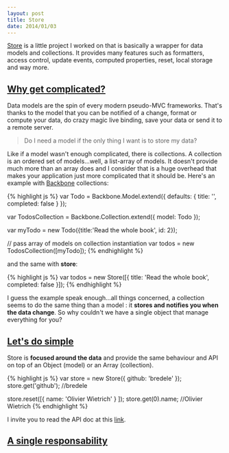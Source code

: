```yaml
---
layout: post
title: Store
date: 2014/01/03
---
```


[Store](https://github.com/bredele/store) is a little project I worked on that is basically a wrapper for data models and collections. It provides many features such as formatters, access control, update events, computed properties, reset, local storage and way more. 

## <a class="post-section" href="#whygetcomplicated">Why get complicated?</a>

Data models are the spin of every modern pseudo-MVC frameworks. That's thanks to the model that you can be notified of a change, format or compute your data, do crazy magic live binding, save your data or send it to a remote server.

  > Do I need a model if the only thing I want is to store my data?

Like if a model wasn't enough complicated, there is collections. A collection is an ordered set of models...well, a list-array of models. It doesn't provide much more than an array does and I consider that is a huge overhead that makes your application just more complicated that it should be. Here's an example with [Backbone](http://backbonejs.org/#Collection) collections:

{% highlight js %}
var Todo = Backbone.Model.extend({
  defaults: {
    title: '',
    completed: false
  }
});

var TodosCollection = Backbone.Collection.extend({
  model: Todo
});

var myTodo = new Todo({title:'Read the whole book', id: 2});

// pass array of models on collection instantiation
var todos = new TodosCollection([myTodo]);
{% endhighlight %}

and the same with **store**:

{% highlight js %}
var todos = new Store([{
	title: 'Read the whole book',
	completed: false
}]);
{% endhighlight %}

I guess the example speak enough...all things concerned, a collection seems to do the same thing than a model : it **stores and notifies you when the data change**. So why couldn't we have a single object that manage everything for you?

## <a class="post-section" href="#letsdosimple">Let's do simple</a>

Store is **focused around the data** and provide the same behaviour and API on top of an Object (model) or an Array (collection).

{% highlight js %}
var store = new Store({
	github: 'bredele'
});
store.get('github'); //bredele

store.reset([{
	name: 'Olivier Wietrich'
}
]);
store.get(0).name; //Olivier Wietrich
{% endhighlight %}

I invite you to read the API doc at this [link](https://github.com/bredele/store).

## <a class="post-section" href="#singleresponsability">A single responsability</a>